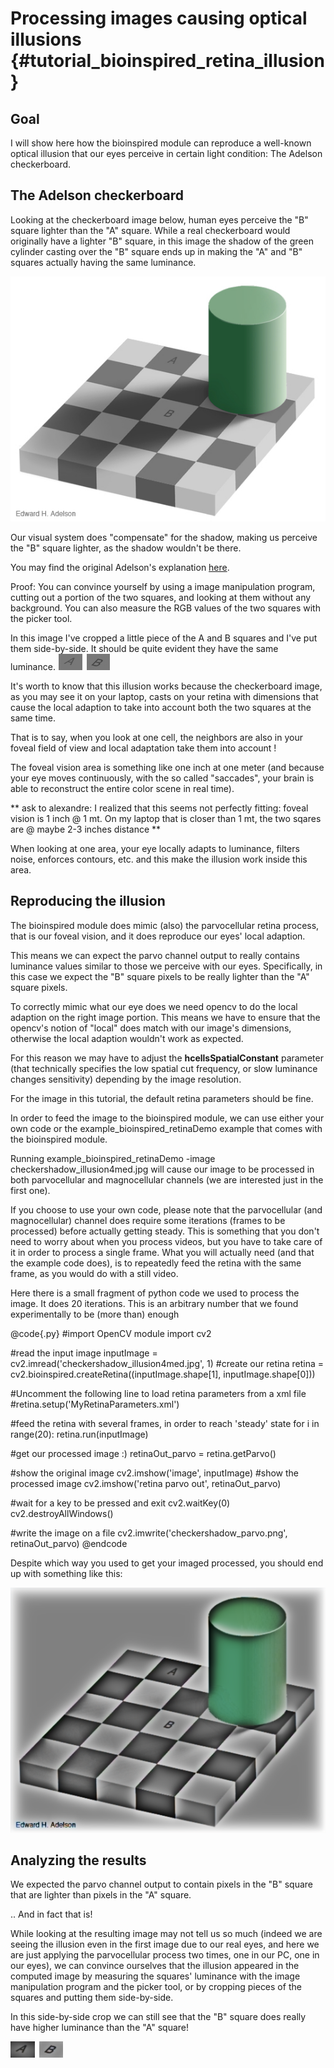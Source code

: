 Processing images causing optical illusions {#tutorial_bioinspired_retina_illusion}
=============================================================

Goal
----

I will show here how the bioinspired module can reproduce a well-known optical illusion that
our eyes perceive in certain light condition: The Adelson checkerboard.

The Adelson checkerboard
------------------------

Looking at the checkerboard image below, human eyes perceive the "B" square lighter than the
"A" square.
While a real checkerboard would originally have a lighter "B" square, in this image the
shadow of the green cylinder casting over the "B" square ends up in making the "A" and "B"
squares actually having the same luminance.

![Adelson checkerboard](images/checkershadow_illusion4med.jpg)

Our visual system does "compensate" for the shadow, making us perceive the "B" square lighter,
as the shadow wouldn't be there.

You may find the original Adelson's explanation [here](http://web.mit.edu/persci/people/adelson/checkershadow_description.html).

Proof: You can convince yourself by using a image manipulation program, cutting out a portion
of the two squares, and looking at them without any background. You can also measure the RGB
values of the two squares with the picker tool.

In this image I've cropped a little piece of the A and B squares and I've put them side-by-side.
It should be quite evident they have the same luminance.
![Adelson checkerboard proof](images/checkershadow_illusion4med_proof.jpg)

It's worth to know that this illusion works because the checkerboard image, as you may see it
on your laptop, casts on your retina with dimensions that cause the local adaption to take into
account both the two squares at the same time.


That is to say, when you look at one cell, the neighbors are also in your foveal field of
view and local adaptation take them into account !

The foveal vision area is something like one inch at one meter (and because your eye moves
continuously, with the so called "saccades", your brain is able to reconstruct the entire
color scene in real time).

** ask to alexandre: I realized that this seems not perfectly fitting: foveal vision is 1 inch @ 1 mt. On my laptop that is closer than 1 mt, the two sqares are @ maybe 2-3 inches distance **

When looking at one area, your eye locally adapts to luminance, filters noise, enforces contours,
etc. and this make the illusion work inside this area.

Reproducing the illusion
------------------------
The bioinspired module does mimic (also) the parvocellular retina process, that is our foveal
vision, and it does reproduce our eyes' local adaption.

This means we can expect the parvo channel output to really contains luminance values
similar to those we perceive with our eyes. Specifically, in this case we expect the "B" square
pixels to be really lighter than the "A" square pixels.

To correctly mimic what our eye does we need opencv to do the local adaption on the right
image portion. This means we have to ensure that the opencv's notion of "local" does match with our
image's dimensions, otherwise the local adaption wouldn't work as expected.

For this reason we may have to adjust the **hcellsSpatialConstant** parameter (that technically
specifies the low spatial cut frequency, or slow luminance changes sensitivity) depending by
the image resolution.

For the image in this tutorial, the default retina parameters should be fine.

In order to feed the image to the bioinspired module, we can use either your own code or
the example_bioinspired_retinaDemo example that comes with the bioinspired module.

Running example_bioinspired_retinaDemo -image checkershadow_illusion4med.jpg will cause
our image to be processed in both parvocellular and magnocellular channels (we are interested
just in the first one).

If you choose to use your own code, please note that the parvocellular (and magnocellular)
channel does require some iterations (frames to be processed) before actually getting steady.
This is something that you don't need to worry about when you process videos, but you have
to take care of it in order to process a single frame. What you will actually need (and that
the example code does), is to repeatedly feed the retina with the same frame, as you would do
with a still video.

Here there is a small fragment of python code we used to process the image. It does 20
iterations. This is an arbitrary number that we found experimentally to be (more than)
enough

@code{.py}
#import OpenCV module
import cv2

#read the input image
inputImage = cv2.imread('checkershadow_illusion4med.jpg', 1)
#create our retina
retina = cv2.bioinspired.createRetina((inputImage.shape[1], inputImage.shape[0]))

#Uncomment the following line to load retina parameters from a xml file
#retina.setup('MyRetinaParameters.xml')

#feed the retina with several frames, in order to reach 'steady' state
for i in range(20):
    retina.run(inputImage)

#get our processed image :)
retinaOut_parvo = retina.getParvo()

#show the original image
cv2.imshow('image', inputImage)
#show the processed image
cv2.imshow('retina parvo out', retinaOut_parvo)

#wait for a key to be pressed and exit
cv2.waitKey(0)
cv2.destroyAllWindows()

#write the image on a file
cv2.imwrite('checkershadow_parvo.png', retinaOut_parvo)
@endcode

Despite which way you used to get your imaged processed, you should end up
with something like this:

![Parvo output for adelson checkerboard](images/checkershadow_parvo.png)

Analyzing the results
----------------------

We expected the parvo channel output to contain pixels in the "B" square that are lighter
than pixels in the "A" square.

.. And in fact that is!

While looking at the resulting image may not tell us so much (indeed we are seeing the illusion
even in the first image due to our real eyes, and here we are just applying the parvocellular process
two times, one in our PC, one in our eyes), we can convince ourselves that the illusion appeared
in the computed image by measuring the squares' luminance with the image manipulation program
and the picker tool, or by cropping pieces of the squares and putting them side-by-side.

In this side-by-side crop  we can still see that the "B" square does really have higher luminance
than the "A" square!

![Illusion reproduced](images/checkershadow_parvo_proof.png)
